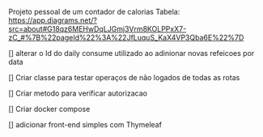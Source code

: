 Projeto pessoal de um contador de calorias
Tabela: https://app.diagrams.net/?src=about#G18qz6MEHwDqLJGmj3Vrm8KOLPPxX7-zC_#%7B%22pageId%22%3A%22JfLuquS_KaX4VP3Qba6E%22%7D

[] alterar o Id do daily consume utilizado ao adinionar novas refeicoes por data

[] Criar classe para testar operaços de não logados de todas as rotas

[] Criar metodo para verificar autorizacao 

[] Criar docker compose 

[] adicionar front-end simples com Thymeleaf

